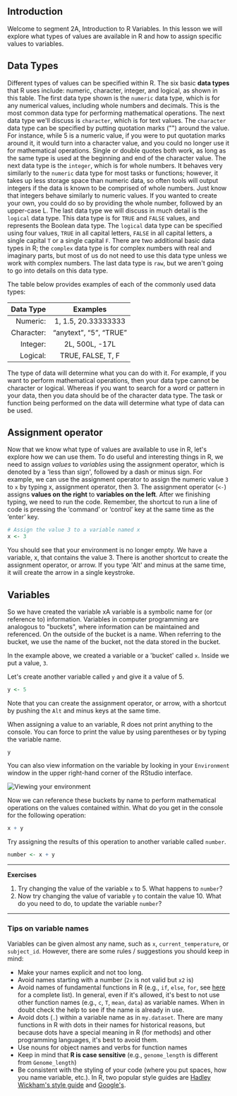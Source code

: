 ## Introduction

Welcome to segment 2A, Introduction to R Variables. In this lesson we will explore what types of values are available in R and how to assign specific values to variables.

## Data Types

Different types of values can be specified within R. The six basic **data types** that R uses include: numeric, character,  integer, and logical, as shown in this table. The first data type shown is the `numeric` data type, which is for any numerical values, including whole numbers and decimals. This is the most common data type for performing mathematical operations. The next data type we'll discuss is `character`, which is for text values. The `character` data type can be specified by putting quotation marks ("") around the value. For instance, while 5 is a numeric value, if you were to put quotation marks around it, it would turn into a character value, and you could no longer use it for mathematical operations. Single or double quotes both work, as long as the same type is used at the beginning and end of the character value. The next data type is the `integer`, which is for whole numbers. It behaves very similarly to the `numeric` data type for most tasks or functions; however, it takes up less storage space than numeric data, so often tools will output integers if the data is known to be comprised of whole numbers. Just know that integers behave similarly to numeric values. If you wanted to create your own, you could do so by providing the whole number, followed by an upper-case L. The last data type we will discuss in much detail is the `logical` data type. This data type is for `TRUE` and `FALSE` values, and represents the Boolean data type. The `logical` data type can be specified using four values, `TRUE` in all capital letters, `FALSE` in all capital letters, a single capital `T` or a single capital `F`. There are two additional basic data types in R; the `complex` data type is for complex numbers with real and imaginary parts, but most of us do not need to use this data type unless we work with complex numbers. The last data type is `raw`, but we aren't going to go into details on this data type.

The table below provides examples of each of the commonly used data types:

| Data Type  | Examples|
| -----------:|:-------------------------------:|
| Numeric:  | 1, 1.5, 20.33333333|
| Character:  | “anytext”, “5”, “TRUE”|
| Integer:  | 2L, 500L, -17L|
| Logical:  | TRUE, FALSE, T, F|

The type of data will determine what you can do with it. For example, if you want to perform mathematical operations, then your data type cannot be character or logical. Whereas if you want to search for a word or pattern in your data, then you data should be of the character data type. The task or function being performed on the data will determine what type of data can be used.

## Assignment operator

Now that we know what type of values are available to use in R, let's explore how we can use them. To do useful and interesting things in R, we need to assign _values_ to _variables_ using the assignment operator, which is denoted by a 'less than sign', followed by a dash or minus sign.  For example, we can use the assignment operator to assign the numeric value `3` to `x` by typing x, assignment operator, then 3. The assignment operator (`<-`) assigns **values on the right** to **variables on the left**. After we finishing typing, we need to run the code. Remember, the shortcut to run a line of code is pressing the ‘command’ or ‘control’ key at the same time as the ‘enter’ key. 

```r
# Assign the value 3 to a variable named x
x <- 3
```

You should see that your environment is no longer empty. We have a variable, x, that contains the value 3. There is another shortcut to create the assignment operator, or arrow. If you type 'Alt' and minus at the same time, it will create the arrow in a single keystroke.


## Variables

So we have created the variable xA variable is a symbolic name for (or reference to) information. Variables in computer programming are analogous to "buckets", where information can be maintained and referenced. On the outside of the bucket is a name. When referring to the bucket, we use the name of the bucket, not the data stored in the bucket.

In the example above, we created a variable or a 'bucket' called `x`. Inside we put a value, `3`. 

Let's create another variable called `y` and give it a value of 5. 

```r
y <- 5
```
Note that you can create the assignment operator, or arrow, with a shortcut by pushing the `Alt`  and minus keys at the same time.

When assigning a value to an variable, R does not print anything to the console. You can force to print the value by using parentheses or by typing the variable name.

```
y
```

You can also view information on the variable by looking in your `Environment` window in the upper right-hand corner of the RStudio interface.

![Viewing your environment](../img/environment.png)

Now we can reference these buckets by name to perform mathematical operations on the values contained within. What do you get in the console for the following operation: 

```r
x + y
```

Try assigning the results of this operation to another variable called `number`. 

```r
number <- x + y
```

***
**Exercises**

1. Try changing the value of the variable `x` to 5. What happens to `number`?
2. Now try changing the value of variable `y` to contain the value 10. What do you need to do, to update the variable `number`?

***

### Tips on variable names
Variables can be given almost any name, such as `x`, `current_temperature`, or
`subject_id`. However, there are some rules / suggestions you should keep in mind:

- Make your names explicit and not too long.
- Avoid names starting with a number (`2x` is not valid but `x2` is)
- Avoid names of fundamental functions in R (e.g., `if`, `else`, `for`, see [here](https://stat.ethz.ch/R-manual/R-devel/library/base/html/Reserved.html) for a complete list). In general, even if it's allowed, it's best to not use other function names (e.g., `c`, `T`, `mean`, `data`) as variable names. When in doubt
check the help to see if the name is already in use. 
- Avoid dots (`.`) within a variable name as in `my.dataset`. There are many functions
in R with dots in their names for historical reasons, but because dots have a
special meaning in R (for methods) and other programming languages, it's best to
avoid them. 
- Use nouns for object names and verbs for function names
- Keep in mind that **R is case sensitive** (e.g., `genome_length` is different from `Genome_length`)
- Be consistent with the styling of your code (where you put spaces, how you name variable, etc.). In R, two popular style guides are [Hadley Wickham's style guide](http://adv-r.had.co.nz/Style.html) and [Google's](http://web.stanford.edu/class/cs109l/unrestricted/resources/google-style.html).





